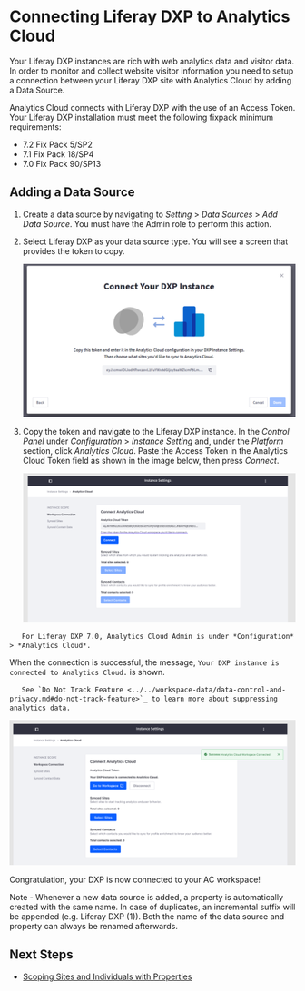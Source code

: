 # Connecting Liferay DXP to Analytics Cloud

Your Liferay DXP instances are rich with web analytics data and visitor data. In order to monitor and collect website visitor information you need to setup a connection between your Liferay DXP site with Analytics Cloud by adding a Data Source.

Analytics Cloud connects with Liferay DXP with the use of an Access Token. Your Liferay DXP installation must meet the following fixpack minimum requirements:

* 7.2 Fix Pack 5/SP2
* 7.1 Fix Pack 18/SP4
* 7.0 Fix Pack 90/SP13

## Adding a Data Source

1. Create a data source by navigating to *Setting* > *Data Sources* > *Add Data Source*. You must have the Admin role to perform this action.

1. Select Liferay DXP as your data source type. You will see a screen that provides the token to copy.

      ![Analytics Cloud provides a token to copy.](connecting-liferay-dxp-to-analytics-cloud/images/02.png)

1. Copy the token and navigate to the Liferay DXP instance. In the *Control Panel* under *Configuration* > *Instance Setting* and, under the *Platform* section, click *Analytics Cloud*. Paste the Access Token in the Analytics Cloud Token field as shown in the image below, then press *Connect*.

      ![Adding the Analytics Cloud token to a Liferay DXP installations Instance Settings configuration.](connecting-liferay-dxp-to-analytics-cloud/images/03.png)

```note::
   For Liferay DXP 7.0, Analytics Cloud Admin is under *Configuration* > *Analytics Cloud*.
```

When the connection is successful, the message, `Your DXP instance is connected to Analytics Cloud.` is shown.

```note::
   See `Do Not Track Feature <../../workspace-data/data-control-and-privacy.md#do-not-track-feature>`_ to learn more about suppressing analytics data.
```

![A success message confirms correctly configuring a connection between DXP and Analytics Cloud.](connecting-liferay-dxp-to-analytics-cloud/images/04.png)

Congratulation, your DXP is now connected to your AC workspace!

Note - Whenever a new data source is added, a property is automatically created with the same name. In case of duplicates, an incremental suffix will be appended (e.g. Liferay DXP (1)). Both the name of the data source and property can always be renamed afterwards.

## Next Steps

* [Scoping Sites and Individuals with Properties](./scoping-sites-and-individuals-using-properties.md)
